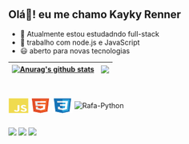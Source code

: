 ## Olá👋! eu me chamo Kayky Renner


- 🔭 Atualmente estou estudadndo full-stack
- 🌱 trabalho com node.js e JavaScript
- 😃 aberto para novas tecnologias

| <a href="https://github.com/KaykyRenner"><img align="center" src="https://github-readme-stats.vercel.app/api?username=KaykyRenner&show_icons=true&include_all_commits=true&theme=white&hide_border=true" alt="Anurag's github stats" /></a> | <a href="https://github.com/KaykyRenner"><img align="center" src="https://github-readme-stats.vercel.app/api/top-langs/?username=KaykyRenner&layout=compact&theme=white&hide_border=true" /></a> |
| ------------- | ------------- |

##

<div style="display: inline_block"><br>
  <img align="center" alt="Kayky-Js" height="30" width="40" src="https://raw.githubusercontent.com/devicons/devicon/master/icons/javascript/javascript-plain.svg">
  <img align="center" alt="Rafa-HTML" height="30" width="40" src="https://raw.githubusercontent.com/devicons/devicon/master/icons/html5/html5-original.svg">
  <img align="center" alt="Rafa-CSS" height="30" width="40" src="https://raw.githubusercontent.com/devicons/devicon/master/icons/css3/css3-original.svg">
  <img align="center" alt="Rafa-Python" height="30" width="40" src="https://raw.githubusercontent.com/devicons/devicon/master/icons/node.js/node.js-original.svg">
</div>

##

<div> 
  <a href="https://www.instagram.com/kayky_renner/" target="_blank"><img src="https://img.shields.io/badge/-Instagram-%23E4405F?style=for-the-badge&logo=instagram&logoColor=white" target="_blank"></a>
  <a href = "mailto:kayky.renner.sg@gmail.com"><img src="https://img.shields.io/badge/-Gmail-%23333?style=for-the-badge&logo=gmail&logoColor=white" target="_blank"></a>
  <a href="https://www.linkedin.com/in/kayky-renner-7955ba1a0/" target="_blank"><img src="https://img.shields.io/badge/-LinkedIn-%230077B5?style=for-the-badge&logo=linkedin&logoColor=white" target="_blank"></a> 
  
</div>
